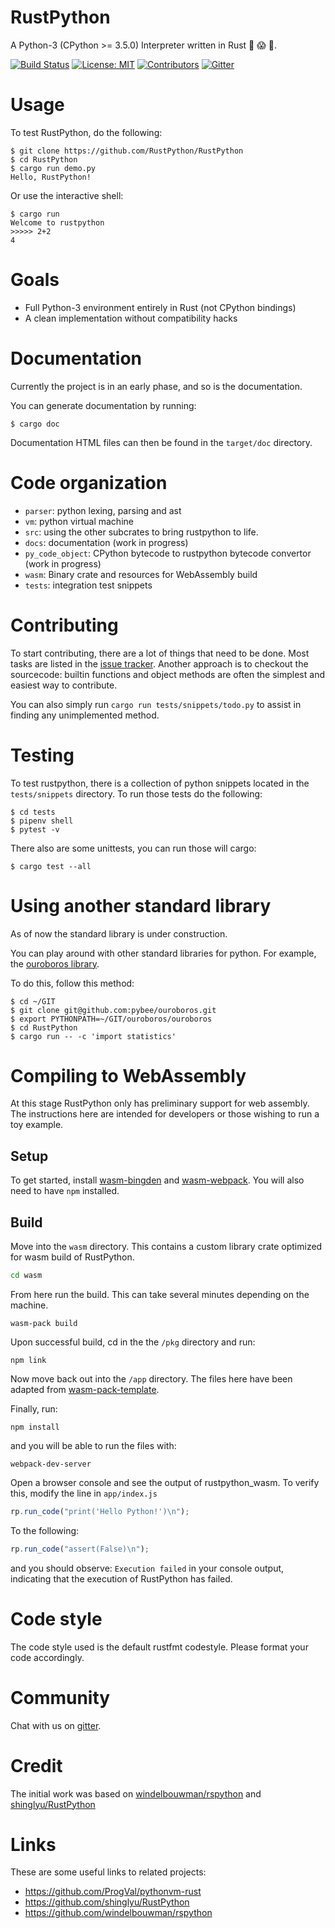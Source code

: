 # RustPython
A Python-3  (CPython >= 3.5.0) Interpreter written in Rust :snake: :scream: :metal:.

[![Build Status](https://travis-ci.org/RustPython/RustPython.svg?branch=master)](https://travis-ci.org/RustPython/RustPython)
[![License: MIT](https://img.shields.io/badge/License-MIT-green.svg)](https://opensource.org/licenses/MIT)
[![Contributors](https://img.shields.io/github/contributors/RustPython/RustPython.svg)](https://github.com/RustPython/RustPython/graphs/contributors)
[![Gitter](https://badges.gitter.im/RustPython/Lobby.svg)](https://gitter.im/rustpython/Lobby)

# Usage

To test RustPython, do the following:

    $ git clone https://github.com/RustPython/RustPython
    $ cd RustPython
    $ cargo run demo.py
    Hello, RustPython!

Or use the interactive shell:

    $ cargo run
    Welcome to rustpython
    >>>>> 2+2
    4


# Goals

- Full Python-3 environment entirely in Rust (not CPython bindings)
- A clean implementation without compatibility hacks

# Documentation

Currently the project is in an early phase, and so is the documentation.

You can generate documentation by running:

```shell
$ cargo doc
```

Documentation HTML files can then be found in the `target/doc` directory.

# Code organization

- `parser`: python lexing, parsing and ast
- `vm`: python virtual machine
- `src`: using the other subcrates to bring rustpython to life.
- `docs`: documentation (work in progress)
- `py_code_object`: CPython bytecode to rustpython bytecode convertor (work in progress)
- `wasm`: Binary crate and resources for WebAssembly build 
- `tests`: integration test snippets

# Contributing

To start contributing, there are a lot of things that need to be done.
Most tasks are listed in the [issue tracker](https://github.com/RustPython/RustPython/issues).
Another approach is to checkout the sourcecode: builtin functions and object methods are often the simplest
and easiest way to contribute. 

You can also simply run
`cargo run tests/snippets/todo.py` to assist in finding any
unimplemented method.

# Testing

To test rustpython, there is a collection of python snippets located in the
`tests/snippets` directory. To run those tests do the following:

```shell
$ cd tests
$ pipenv shell
$ pytest -v
```

There also are some unittests, you can run those will cargo:

```shell
$ cargo test --all
```

# Using another standard library

As of now the standard library is under construction.

You can play around
with other standard libraries for python. For example,
the [ouroboros library](https://github.com/pybee/ouroboros).

To do this, follow this method:

```shell
$ cd ~/GIT
$ git clone git@github.com:pybee/ouroboros.git
$ export PYTHONPATH=~/GIT/ouroboros/ouroboros
$ cd RustPython
$ cargo run -- -c 'import statistics'
```

# Compiling to WebAssembly

At this stage RustPython only has preliminary support for web assembly. The instructions here are intended for developers or those wishing to run a toy example.

## Setup

To get started, install [wasm-bingden](https://rustwasm.github.io/wasm-bindgen/whirlwind-tour/basic-usage.html)
and [wasm-webpack](https://rustwasm.github.io/wasm-pack/installer/). You will also need to have `npm` installed.

<!-- Using `rustup` add the compile target `wasm32-unknown-emscripten`. To do so you will need to have [rustup](https://rustup.rs/) installed.

```bash
rustup target add wasm32-unknown-emscripten
```

Next, install `emsdk`:

```bash
curl https://s3.amazonaws.com/mozilla-games/emscripten/releases/emsdk-portable.tar.gz | tar -zxv
cd emsdk-portable/
./emsdk update
./emsdk install sdk-incoming-64bit
./emsdk activate sdk-incoming-64bit
``` -->



## Build

Move into the `wasm` directory. This contains a custom library crate optimized for wasm build of RustPython.   

```bash
cd wasm
```

From here run the build. This can take several minutes depending on the machine.

```
wasm-pack build
```

Upon successful build, cd in the the `/pkg` directory and run:

```
npm link
```

Now move back out into the `/app` directory. The files here have been adapted from [wasm-pack-template](https://github.com/rustwasm/wasm-pack-template).

Finally, run:

```
npm install
```

and you will be able to run the files with:

```
webpack-dev-server
```

Open a browser console and see the output of rustpython_wasm. To verify this, modify the line in `app/index.js`

```js
rp.run_code("print('Hello Python!')\n");
```

To the following:

```js
rp.run_code("assert(False)\n");
```

and you should observe: `Execution failed` in your console output, indicating that the execution of RustPython has failed.

# Code style

The code style used is the default rustfmt codestyle. Please format your code accordingly.

# Community

Chat with us on [gitter][gitter].

# Credit

The initial work was based on [windelbouwman/rspython](https://github.com/windelbouwman/rspython) and [shinglyu/RustPython](https://github.com/shinglyu/RustPython)

[gitter]: https://gitter.im/rustpython/Lobby

# Links

These are some useful links to related projects:

- https://github.com/ProgVal/pythonvm-rust
- https://github.com/shinglyu/RustPython
- https://github.com/windelbouwman/rspython


